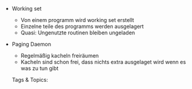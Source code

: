 - Working set
  - Von einem programm wird working set erstellt
  - Einzelne teile des programms werden ausgelagert
  - Quasi: Ungenutzte routinen bleiben ungeladen
- Paging Daemon
  - Regelmäßig kacheln freiräumen
  - Kacheln sind schon frei, dass nichts extra ausgelaget wird wenn es was zu tun gibt

   Tags & Topics:
   
